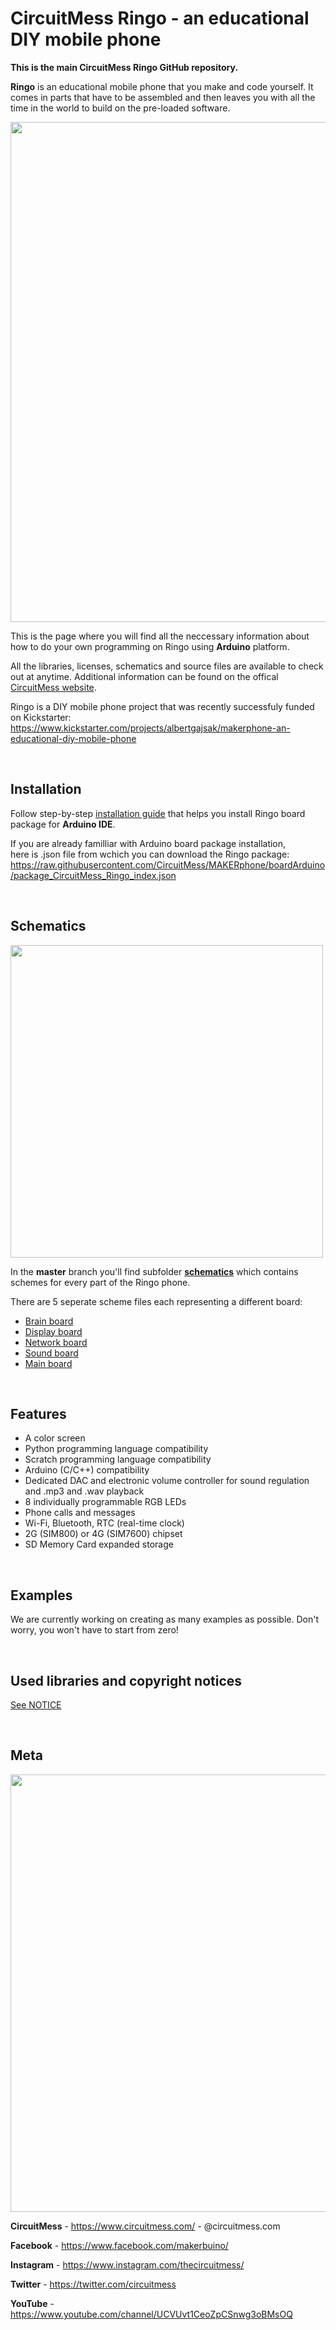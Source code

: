 
# CircuitMess Ringo - an educational DIY mobile phone

**This is the main CircuitMess Ringo GitHub repository.**

**Ringo** is an educational mobile phone that you make and code yourself. It comes in parts that have to be assembled and then leaves you with all the time in the world to build on the pre-loaded software.

<img src="https://ksr-ugc.imgix.net/assets/022/753/070/df154344fd878c21eedc03ce6947ee96_original.jpg?ixlib=rb-2.1.0&crop=faces&w=1552&h=873&fit=crop&v=1538493915&auto=format&frame=1&q=92&s=6d7fd74a3d5c95c1131004a99373178d" width="800"/>

This is the page where you will find all the neccessary information about how to do your own programming on Ringo using **Arduino** platform.

All the libraries, licenses, schematics and source files are available to check out at anytime. Additional information can be found on the offical [CircuitMess website](https://www.circuitmess.com/).

Ringo is a DIY mobile phone project that was recently successfuly funded on Kickstarter:
https://www.kickstarter.com/projects/albertgajsak/makerphone-an-educational-diy-mobile-phone

<br/>


## Installation

Follow step-by-step [installation guide](https://github.com/CircuitMess/MAKERphone/blob/boardArduino/Installation.md) that helps you install Ringo board package for **Arduino IDE**.

If you are already familliar with Arduino board package installation,  
 here is .json file from wchich you can download the Ringo package:  
https://raw.githubusercontent.com/CircuitMess/MAKERphone/boardArduino/package_CircuitMess_Ringo_index.json

<br/>

## Schematics

<img src="https://www.circuitmess.com/wp-content/uploads/Maker-Phone-phone-box-.jpg" width="500"/>

In the **master** branch you'll find subfolder [**schematics**](https://github.com/CircuitMess/MAKERphone/tree/master/schematics) which contains schemes for every part of the Ringo phone.

There are 5 seperate scheme files each representing a different board:

 * [Brain board](https://github.com/CircuitMess/MAKERphone/blob/master/schematics/MAKERphone-Brain-board-schematics.pdf)
 * [Display board](https://github.com/CircuitMess/MAKERphone/blob/master/schematics/MAKERphone-Display-board-schematics.pdf)
 * [Network board](https://github.com/CircuitMess/MAKERphone/blob/master/schematics/MAKERphone-Network-board-schematics-2.pdf)
 * [Sound board](https://github.com/CircuitMess/MAKERphone/blob/master/schematics/MAKERphone-Sound-board-schematics-1.pdf)
 * [Main board](https://github.com/CircuitMess/MAKERphone/blob/master/schematics/MAKERphone-main-board-schematics.pdf)

 <br/>

## Features

* A color screen
* Python programming language compatibility
* Scratch programming language compatibility
* Arduino (C/C++) compatibility
* Dedicated DAC and electronic volume controller for sound regulation and .mp3 and .wav playback 
* 8 individually programmable RGB LEDs
* Phone calls and messages
* Wi-Fi, Bluetooth, RTC (real-time clock)
* 2G (SIM800) or 4G (SIM7600) chipset
* SD Memory Card expanded storage



 <br/>

 ## Examples

We are currently working on creating as many examples as possible. Don't worry, you won't have to start from zero!

 <br/>

## Used libraries and copyright notices
[See NOTICE](https://github.com/CircuitMess/MAKERphone/blob/master/NOTICE.md)

 <br/>

## Meta

<img src="https://www.circuitmess.com/wp-content/uploads/circuitmess.png" width="700"/>


**CircuitMess** - https://www.circuitmess.com/ - @circuitmess.com

**Facebook** - https://www.facebook.com/makerbuino/

**Instagram** - https://www.instagram.com/thecircuitmess/

**Twitter** - https://twitter.com/circuitmess 

**YouTube** - https://www.youtube.com/channel/UCVUvt1CeoZpCSnwg3oBMsOQ



